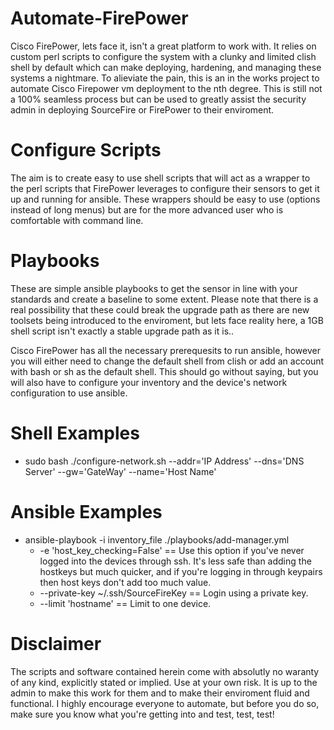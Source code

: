 # Automate-FirePower
Cisco FirePower, lets face it, isn't a great platform to work with. It relies on custom perl scripts to configure the system with a clunky and limited clish shell by default which can make deploying, hardening, and managing these systems a nightmare. To alieviate the pain, this is an in the works project to automate Cisco Firepower vm deployment to the nth degree. This is still not a 100% seamless process but can be used to greatly assist the security admin in deploying SourceFire or FirePower to their enviroment.

# Configure Scripts
The aim is to create easy to use shell scripts that will act as a wrapper to the perl scripts that FirePower leverages to configure their sensors to get it up and running for ansible. These wrappers should be easy to use (options instead of long menus) but are for the more advanced user who is comfortable with command line.

# Playbooks
These are simple ansible playbooks to get the sensor in line with your standards and create a baseline to some extent. Please note that there is a real possibility that these could break the upgrade path as there are new toolsets being introduced to the enviroment, but lets face reality here, a 1GB shell script isn't exactly a stable upgrade path as it is..

Cisco FirePower has all the necessary prerequesits to run ansible, however you will either need to change the default shell from clish or add an account with bash or sh as the default shell. This should go without saying, but you will also have to configure your inventory and the device's network configuration to use ansible.

# Shell Examples
* sudo bash ./configure-network.sh --addr='IP Address' --dns='DNS Server' --gw='GateWay' --name='Host Name'

# Ansible Examples
* ansible-playbook -i inventory_file ./playbooks/add-manager.yml
  * -e 'host_key_checking=False' == Use this option if you've never logged into the devices through ssh. It's less safe than adding the hostkeys but much quicker, and if you're logging in through keypairs then host keys don't add too much value.
  * --private-key ~/.ssh/SourceFireKey == Login using a private key.
  * --limit 'hostname' == Limit to one device.

# Disclaimer
The scripts and software contained herein come with absolutly no waranty of any kind, explicitly stated or implied. Use at your own risk. It is up to the admin to make this work for them and to make their enviroment fluid and functional. I highly encourage everyone to automate, but before you do so, make sure you know what you're getting into and test, test, test!
